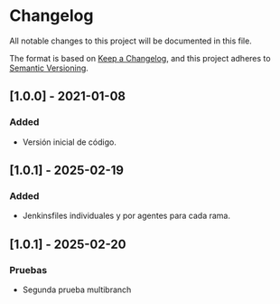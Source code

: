 # Changelog
All notable changes to this project will be documented in this file.

The format is based on [Keep a Changelog](https://keepachangelog.com/en/1.0.0/),
and this project adheres to [Semantic Versioning](https://semver.org/spec/v2.0.0.html).

## [1.0.0] - 2021-01-08
### Added
- Versión inicial de código.

## [1.0.1] - 2025-02-19
### Added
- Jenkinsfiles individuales y por agentes para cada rama.

## [1.0.1] - 2025-02-20
### Pruebas
- Segunda prueba multibranch
